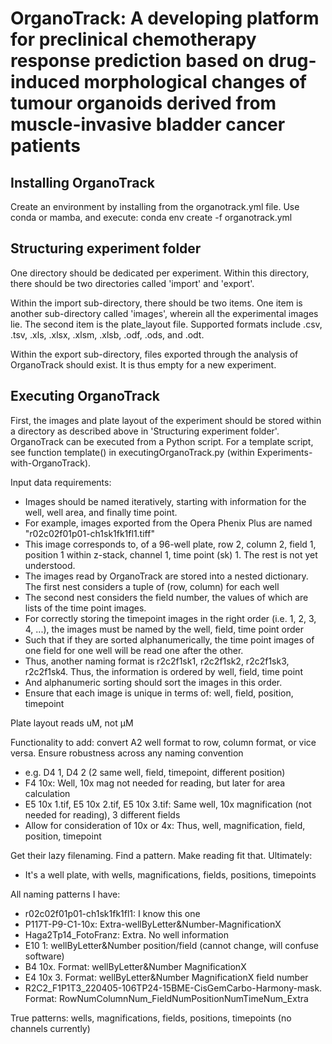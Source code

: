 # OrganoTrack: A developing platform for preclinical chemotherapy response prediction based on drug-induced morphological changes of tumour organoids derived from muscle-invasive bladder cancer patients

## Installing OrganoTrack
Create an environment by installing from the organotrack.yml file.
Use conda or mamba, and execute: conda env create -f organotrack.yml

## Structuring experiment folder
One directory should be dedicated per experiment.
Within this directory, there should be two directories called 'import' and 'export'.

Within the import sub-directory, there should be two items.
One item is another sub-directory called 'images', wherein all the experimental images lie.
The second item is the plate_layout file. Supported formats include .csv, .tsv, .xls, .xlsx, .xlsm, .xlsb, .odf, .ods, and .odt.

Within the export sub-directory, files exported through the analysis of OrganoTrack should exist.
It is thus empty for a new experiment.

## Executing OrganoTrack
First, the images and plate layout of the experiment should be stored within a directory as described above in 'Structuring experiment folder'.
OrganoTrack can be executed from a Python script.
For a template script, see function template() in executingOrganoTrack.py (within Experiments-with-OrganoTrack).


Input data requirements:
- Images should be named iteratively, starting with information for the well, well area, and finally time point.
- For example, images exported from the Opera Phenix Plus are named "r02c02f01p01-ch1sk1fk1fl1.tiff"
- This image corresponds to, of a 96-well plate, row 2, column 2, field 1, position 1 within z-stack, channel 1, time point (sk) 1. The rest is not yet understood.
- The images read by OrganoTrack are stored into a nested dictionary. The first nest considers a tuple of (row, column) for each well
- The second nest considers the field number, the values of which are lists of the time point images.
- For correctly storing the timepoint images in the right order (i.e. 1, 2, 3, 4, ...), the images must be named by the well, field, time point order
- Such that if they are sorted alphanumerically, the time point images of one field for one well will be read one after the other.
- Thus, another naming format is r2c2f1sk1, r2c2f1sk2, r2c2f1sk3, r2c2f1sk4. Thus, the information is ordered by well, field, time point
- And alphanumeric sorting should sort the images in this order.
- Ensure that each image is unique in terms of: well, field, position, timepoint

Plate layout reads uM, not μM

Functionality to add: convert A2 well format to row, column format, or vice versa.
Ensure robustness across any naming convention
- e.g. D4 1, D4 2 (2 same well, field, timepoint, different position)
- F4 10x: Well, 10x mag not needed for reading, but later for area calculation
- E5 10x 1.tif, E5 10x 2.tif, E5 10x 3.tif: Same well, 10x magnification (not needed for reading), 3 different fields
- Allow for consideration of 10x or 4x: Thus, well, magnification, field, position, timepoint

Get their lazy filenaming. Find a pattern. Make reading fit that. Ultimately:
- It's a well plate, with wells, magnifications, fields, positions, timepoints 

All naming patterns I have:
- r02c02f01p01-ch1sk1fk1fl1:                                         I know this one
- P117T-P9-C1-10x:                                                   Extra-wellByLetter&Number-MagnificationX
- Haga2Tp14_FotoFranz:                                               Extra. No well information
- E10 1:                                                             wellByLetter&Number position/field (cannot change, will confuse software)
- B4 10x. Format:                                                    wellByLetter&Number MagnificationX
- E4 10x 3. Format:                                                  wellByLetter&Number MagnificationX field number
- R2C2_F1P1T3_220405-106TP24-15BME-CisGemCarbo-Harmony-mask. Format: RowNumColumnNum_FieldNumPositionNumTimeNum_Extra

True patterns: 
wells, magnifications, fields, positions, timepoints (no channels currently)

